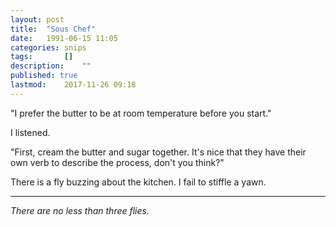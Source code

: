 ```yaml
---
layout: post
title: 	"Sous Chef"
date:	1991-06-15 11:05	
categories:	snips
tags:		[] 
description: 	""
published: true
lastmod:	2017-11-26 09:18
---
```


"I prefer the butter to be at room temperature before you start."

I listened.

"First, cream the butter and sugar together. It's nice that they have their own verb to describe the process, don't you think?"

There is a fly buzzing about the kitchen. I fail to stiffle a yawn.

*****

_There are no less than three flies._